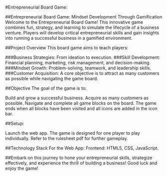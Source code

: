 #Entrepreneurial Board Game:

##Entrepreneurial Board Game: Mindset Development Through Gamification
Welcome to the Entrepreneurial Board Game! This innovative game combines fun, strategy, and learning to simulate the lifecycle of a business venture. Players will develop critical entrepreneurial skills and gain insights into running a successful business in a gamified environment.

##Project Overview
This board game aims to teach players:

###Business Strategies: From ideation to execution.
###Skill Development: Financial planning, marketing, risk management, and decision-making.
###Mindset Growth: Problem-solving, teamwork, and leadership skills.
###Customer Acquisition: A core objective is to attract as many customers as possible while navigating the game board.

##Objective
The goal of the game is to:

Build and grow a successful business.
Acquire as many customers as possible.
Navigate and complete all game blocks on the board.
The game ends when all blocks have been visited and all icons are added in the icon bar.

##Setup:

Launch the web app.
The game is designed for one player to play individually.
Refer to the rulesheet pdf for further gameplay.

##Technology Stack
For the Web App:
Frontend: HTML5, CSS, JavaScript.


##Embark on this journey to hone your entrepreneurial skills, strategize effectively, and experience the thrill of building a business! Good luck and enjoy the game!


